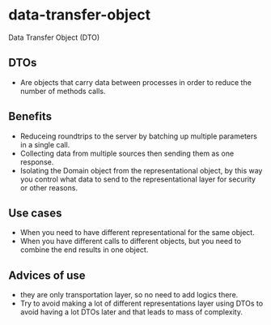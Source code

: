 # data-transfer-object
Data Transfer Object (DTO) 
## DTOs
 * Are objects that carry data between processes in order to reduce the number of methods calls.
## Benefits
 * Reduceing roundtrips to the server by batching up multiple parameters in a single call.
 * Collecting data from multiple sources then sending them as one response.
 * Isolating the Domain object from the representational object, by this way you control what data to send to the representational layer for security or other reasons.
## Use cases
 * When you need to have different representational for the same object.
 * When you have different calls to different objects, but you need to combine the end results in one object.
## Advices of use
 * they are only transportation layer, so no need to add logics there.
 * Try to avoid making a lot of different representations layer using DTOs to avoid having a lot DTOs later and that leads to mass of complexity.
 
